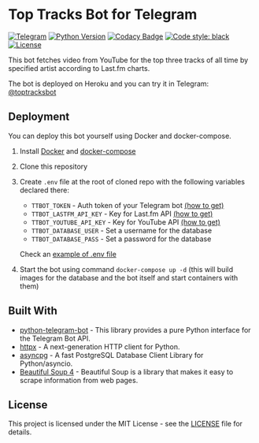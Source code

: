 # Top Tracks Bot for Telegram
[![Telegram](https://img.shields.io/badge/telegram-%40toptracksbot-informational)](http://t.me/toptracksbot)
[![Python Version](https://img.shields.io/badge/python-3.7%20%7C%203.8-blue)](https://www.python.org/downloads/)
[![Codacy Badge](https://api.codacy.com/project/badge/Grade/cae4d1afa23240e1a7ca996f7b0d92b8)](https://www.codacy.com/manual/pltnk/toptracksbot?utm_source=github.com&amp;utm_medium=referral&amp;utm_content=pltnk/toptracksbot&amp;utm_campaign=Badge_Grade)
[![Code style: black](https://img.shields.io/badge/code%20style-black-000000.svg)](https://github.com/psf/black)
[![License](https://img.shields.io/github/license/pltnk/top_tracks)](https://choosealicense.com/licenses/mit/)

This bot fetches video from YouTube for the top three tracks of all time by specified artist according to Last.fm charts.

The bot is deployed on Heroku and you can try it in Telegram: [@toptracksbot](http://t.me/toptracksbot)

## Deployment

You can deploy this bot yourself using Docker and docker-compose.
1. Install [Docker](https://docs.docker.com/get-docker/) and [docker-compose](https://docs.docker.com/compose/install/)
2. Clone this repository
3. Create `.env` file at the root of cloned repo with the following variables declared there:
    - `TTBOT_TOKEN` - Auth token of your Telegram bot [(how to get)](https://core.telegram.org/bots#3-how-do-i-create-a-bot)
    - `TTBOT_LASTFM_API_KEY` - Key for Last.fm API [(how to get)](https://www.last.fm/api)
    - `TTBOT_YOUTUBE_API_KEY` - Key for YouTube API [(how to get)](https://developers.google.com/youtube/v3/getting-started)
    - `TTBOT_DATABASE_USER` - Set a username for the database
    - `TTBOT_DATABASE_PASS` - Set a password for the database 
      
    Check an [example of .env file](./.env_example)
    
4. Start the bot using command `docker-compose up -d` (this will build images for the database and the bot itself and start containers with them)

## Built With
* [python-telegram-bot](https://github.com/python-telegram-bot/python-telegram-bot) - This library provides a pure Python interface for the Telegram Bot API.
* [httpx](https://github.com/encode/httpx) - A next-generation HTTP client for Python.
* [asyncpg](https://github.com/MagicStack/asyncpg) - A fast PostgreSQL Database Client Library for Python/asyncio.
* [Beautiful Soup 4](https://www.crummy.com/software/BeautifulSoup/) - Beautiful Soup is a library that makes it easy to scrape information from web pages. 

## License

This project is licensed under the MIT License - see the [LICENSE](LICENSE) file for details.
